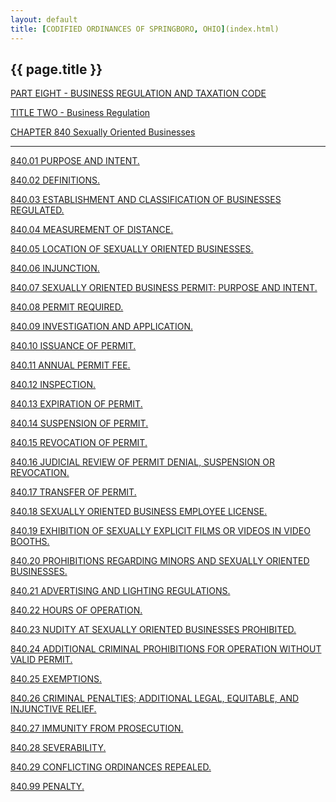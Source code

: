 ```yaml
---
layout: default 
title: [CODIFIED ORDINANCES OF SPRINGBORO, OHIO](index.html) 
---
```


{{ page.title }}
----------------

[PART EIGHT - BUSINESS REGULATION AND TAXATION CODE](394aa412.html)

[TITLE TWO - Business Regulation](3966a412.html)

[CHAPTER 840 Sexually Oriented Businesses](3c52a412.html)

---

[840.01 PURPOSE AND INTENT.](3c73a412.html)

[840.02 DEFINITIONS.](3c78a412.html)

[840.03 ESTABLISHMENT AND CLASSIFICATION OF BUSINESSES
REGULATED.](3cafa412.html)

[840.04 MEASUREMENT OF DISTANCE.](3cb5a412.html)

[840.05 LOCATION OF SEXUALLY ORIENTED BUSINESSES.](3cb9a412.html)

[840.06 INJUNCTION.](3cbfa412.html)

[840.07 SEXUALLY ORIENTED BUSINESS PERMIT: PURPOSE AND
INTENT.](3cc3a412.html)

[840.08 PERMIT REQUIRED.](3cc7a412.html)

[840.09 INVESTIGATION AND APPLICATION.](3cf5a412.html)

[840.10 ISSUANCE OF PERMIT.](3cfba412.html)

[840.11 ANNUAL PERMIT FEE.](3d18a412.html)

[840.12 INSPECTION.](3d1ca412.html)

[840.13 EXPIRATION OF PERMIT.](3d22a412.html)

[840.14 SUSPENSION OF PERMIT.](3d28a412.html)

[840.15 REVOCATION OF PERMIT.](3d36a412.html)

[840.16 JUDICIAL REVIEW OF PERMIT DENIAL, SUSPENSION OR
REVOCATION.](3d47a412.html)

[840.17 TRANSFER OF PERMIT.](3d4ba412.html)

[840.18 SEXUALLY ORIENTED BUSINESS EMPLOYEE LICENSE.](3d59a412.html)

[840.19 EXHIBITION OF SEXUALLY EXPLICIT FILMS OR VIDEOS IN VIDEO
BOOTHS.](3d74a412.html)

[840.20 PROHIBITIONS REGARDING MINORS AND SEXUALLY ORIENTED
BUSINESSES.](3d83a412.html)

[840.21 ADVERTISING AND LIGHTING REGULATIONS.](3d8ca412.html)

[840.22 HOURS OF OPERATION.](3d96a412.html)

[840.23 NUDITY AT SEXUALLY ORIENTED BUSINESSES
PROHIBITED.](3d9ca412.html)

[840.24 ADDITIONAL CRIMINAL PROHIBITIONS FOR OPERATION WITHOUT VALID
PERMIT.](3da2a412.html)

[840.25 EXEMPTIONS.](3daaa412.html)

[840.26 CRIMINAL PENALTIES; ADDITIONAL LEGAL, EQUITABLE, AND INJUNCTIVE
RELIEF.](3db6a412.html)

[840.27 IMMUNITY FROM PROSECUTION.](3dc0a412.html)

[840.28 SEVERABILITY.](3dc4a412.html)

[840.29 CONFLICTING ORDINANCES REPEALED.](3dc8a412.html)

[840.99 PENALTY.](3dcca412.html)
